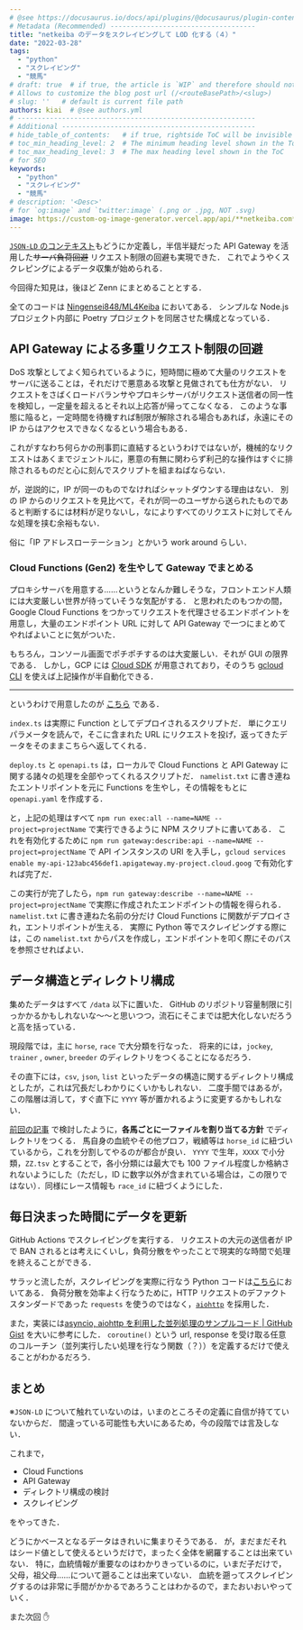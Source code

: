 ```yaml
---
# @see https://docusaurus.io/docs/api/plugins/@docusaurus/plugin-content-blog#markdown-front-matter
# Metadata (Recommended) ------------------------------------
title: "netkeiba のデータをスクレイピングして LOD 化する（４）"
date: "2022-03-28"
tags:
  - "python"
  - "スクレイピング"
  - "競馬"
# draft: true  # if true, the article is `WIP` and therefore should not be published yet
# Allows to customize the blog post url (/<routeBasePath>/<slug>)
# slug: ''   # default is current file path
authors: kiai  # @see authors.yml
# -----------------------------------------------------------
# Additional ------------------------------------------------
# hide_table_of_contents:   # if true, rightside ToC will be invisible
# toc_min_heading_level: 2  # The minimum heading level shown in the ToC
# toc_max_heading_level: 3  # The max heading level shown in the ToC
# for SEO
keywords:
  - "python"
  - "スクレイピング"
  - "競馬"
# description: '<Desc>'
# for `og:image` and `twitter:image` (.png or .jpg, NOT .svg)
image: https://custom-og-image-generator.vercel.app/api/**netkeiba.com**%20%E3%81%AE%E3%83%87%E3%83%BC%E3%82%BF%E3%82%92%E3%82%B9%E3%82%AF%E3%83%AC%E3%82%A4%E3%83%94%E3%83%B3%E3%82%B0%E3%81%97%E3%81%A6LOD%E5%8C%96%E3%81%99%E3%82%8B.png?theme=light&copyright=Kiai+de+Nantoka&logo=https%3A%2F%2Fimg.icons8.com%2Fglyph-neue%2F64%2F000000%2Fhorse.png&avater=https%3A%2F%2Favatars.githubusercontent.com%2Fu%2F20794309&author=Kiai&aka=%40Ningensei848&site=%E6%B0%97%E5%90%88%E3%81%A7%E3%81%AA%E3%82%93%E3%81%A8%E3%81%8B&tags=%E7%AB%B6%E9%A6%AC&tags=scraping&tags=Python&tags=LOD
---
```


[`JSON-LD` のコンテキスト](https://github.com/Ningensei848/ML4Keiba/blob/main/context.jsonld)もどうにか定義し，半信半疑だった API Gateway を活用した~~サーバ負荷回避~~ リクエスト制限の回避も実現できた．
これでようやくスクレピングによるデータ収集が始められる．

今回得た知見は，後ほど Zenn にまとめることとする．

<!-- truncate -->

全てのコードは [Ningensei848/ML4Keiba](https://github.com/Ningensei848/ML4Keiba) においてある．
シンプルな Node.js プロジェクト内部に Poetry プロジェクトを同居させた構成となっている．

## API Gateway による多重リクエスト制限の回避

DoS 攻撃としてよく知られているように，短時間に極めて大量のリクエストをサーバに送ることは，それだけで悪意ある攻撃と見做されても仕方がない．
リクエストをさばくロードバランサやプロキシサーバがリクエスト送信者の同一性を検知し，一定量を超えるとそれ以上応答が帰ってこなくなる．
このような事態に陥ると，一定時間を待機すれば制限が解除される場合もあれば，永遠にその IP からはアクセスできなくなるという場合もある．

これがすなわち何らかの刑事罰に直結するというわけではないが，機械的なリクエストはあくまでジェントルに，悪意の有無に関わらず利己的な操作はすぐに排除されるものだと心に刻んでスクリプトを組まねばならない．

が，逆説的に，IP が同一のものでなければシャットダウンする理由はない．
別の IP からのリクエストを見比べて，それが同一のユーザから送られたものであると判断するには材料が足りないし，なによりすべてのリクエストに対してそんな処理を挟む余裕もない．

俗に「IP アドレスローテーション」とかいう work around らしい．

### Cloud Functions (Gen2) を生やして Gateway でまとめる

プロキシサーバを用意する……というとなんか難しそうな，フロントエンド人類には大変厳しい世界が待っていそうな気配がする．
と思われたのもつかの間，Google Cloud Functions をつかってリクエストを代理させるエンドポイントを用意し，大量のエンドポイント URL に対して API Gateway で一つにまとめてやればよいことに気がついた．

もちろん，コンソール画面でポチポチするのは大変厳しい．それが GUI の限界である．
しかし，GCP には [Cloud SDK](https://cloud.google.com/sdk/docs) が用意されており，そのうち [gcloud CLI](https://cloud.google.com/sdk/gcloud) を使えば上記操作が半自動化できる．

---

というわけで用意したのが [こちら](https://github.com/Ningensei848/ML4Keiba/tree/main/src) である．

`index.ts` は実際に Function としてデプロイされるスクリプトだ．
単にクエリパラメータを読んで，そこに含まれた URL にリクエストを投げ，返ってきたデータをそのままこちらへ返してくれる．

`deploy.ts` と `openapi.ts` は，ローカルで Cloud Functions と API Gateway に関する諸々の処理を全部やってくれるスクリプトだ．
`namelist.txt` に書き連ねたエントリポイントを元に Functions を生やし，その情報をもとに `openapi.yaml` を作成する．

と，上記の処理はすべて `npm run exec:all --name=NAME --project=projectName` で実行できるように NPM スクリプトに書いてある．
これを有効化するために `npm run gateway:describe:api --name=NAME --project=projectName` で API インスタンスの URI を入手し，`gcloud services enable my-api-123abc456def1.apigateway.my-project.cloud.goog` で有効化すれば完了だ．

この実行が完了したら，`npm run gateway:describe --name=NAME --project=projectName` で実際に作成されたエンドポイントの情報を得られる．
`namelist.txt` に書き連ねた名前の分だけ Cloud Functions に関数がデプロイされ，エントリポイントが生える．
実際に Python 等でスクレイピングする際には，この `namelist.txt` からパスを作成し，エンドポイントを叩く際にそのパスを参照させればよい．

## データ構造とディレクトリ構成

集めたデータはすべて `/data` 以下に置いた．
GitHub のリポジトリ容量制限に引っかかるかもしれないな～～と思いつつ，流石にそこまでは肥大化しないだろうと高を括っている．

現段階では，主に `horse`, `race` で大分類を行なった．
将来的には，`jockey`, `trainer` , `owner`, `breeder` のディレクトリをつくることになるだろう．

その直下には，`csv`, `json`, `list` といったデータの構造に関するディレクトリ構成としたが，これは冗長だしわかりにくいかもしれない．
二度手間ではあるが，この階層は消して，すぐ直下に `YYYY` 等が置かれるように変更するかもしれない．

[前回の記事](content/blogs/2022/03/23.md#データ構造) で検討したように，**各馬ごとに一ファイルを割り当てる方針** でディレクトリをつくる．
馬自身の血統やその他プロフ，戦績等は `horse_id` に紐づいているから，これを分割してやるのが都合が良い．
`YYYY` で生年，`XXXX` で小分類，`ZZ.tsv` とすることで，各小分類には最大でも 100 ファイル程度しか格納されないようにした（ただし，ID に数字以外が含まれている場合は，この限りではない）．同様にレース情報も `race_id` に紐づくようにした．

## 毎日決まった時間にデータを更新

GitHub Actions でスクレイピングを実行する．
リクエストの大元の送信者が IP で BAN されるとは考えにくいし，負荷分散をやったことで現実的な時間で処理を終えることができる．

サラッと流したが，スクレイピングを実際に行なう Python コードは[こちら](https://github.com/Ningensei848/ML4Keiba/tree/main/python)においてある．
負荷分散を効率よく行なうために，HTTP リクエストのデファクトスタンダードであった `requests` を使うのではなく，[`aiohttp`](https://docs.aiohttp.org/) を採用した．

また，実装には[asyncio, aiohttp を利用した並列処理のサンプルコード | GitHub Gist](https://gist.github.com/rhoboro/86629f831934827d832841709abfe715) を大いに参考にした．
`coroutine()` という url, response を受け取る任意のコルーチン（並列実行したい処理を行なう関数（？））を定義するだけで使えることがわかるだろう．

## まとめ

※`JSON-LD` について触れていないのは，いまのところその定義に自信が持てていないからだ．
間違っている可能性も大いにあるため，今の段階では言及しない．

これまで，

- Cloud Functions
- API Gateway
- ディレクトリ構成の検討
- スクレイピング

をやってきた．

どうにかベースとなるデータはきれいに集まりそうである．
が，まだまだそれはシード値として使えるというだけで，まったく全体を網羅することは出来ていない．
特に，血統情報が重要なのはわかりきっているのに，いまだ子だけで，父母，祖父母……について遡ることは出来ていない．
血統を遡ってスクレイピングするのは非常に手間がかかるであろうことはわかるので，またおいおいやっていく．

また次回 ✋
